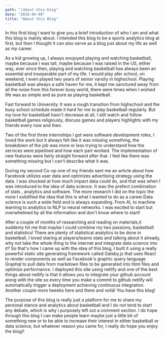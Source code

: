 ```yaml
---
path: "/about-this-blog"
date: "2018-04-09"
title: "About this Blog"
---
```

In this first blog I want to give you a brief introduction of who I am and what this blog is mainly
about. I intended this blog to be a sports analytics blog at first, but then I thought it
can also serve as a blog just about my life as well as my career. 

As a kid growing up, I always enojoyed playing and watching basketball, maybe because I was tall,
 maybe because I was raised in the US, either way, ever since then, playing and watching basketball has always been 
 an essential and inseparable part of my life. I would play afer school, on weekend, I even played two years
 of senior varsity in highschool. Playing basketball was always a safe haven for me, it kept me sanctured away from all the noise from 
 this forever busy world, there were times when I wished life was as simple and as pure as playing basketball.
 
Fast forward to University. It was a rough transition from highschool and the busy school schedule made it hard for
me to play basketball regularly. But my love for basketball hasn't decrease at all, I still watch and follow 
basketball games religiously, discuss games and players highlights with my friends every now and then. 

Two of the first three internships I got were software development roles, I loved the work but it always felt like
 it was missing something, the breakdown of the job was more or less trying to understand how the services were 
 pipelined and how each part worked. The implementation of new features were fairly straight forward after that. 
 I feel like there was something missing but I can't describe what it was. 
  
During my second Co-op one of my friends sent me an article about how Facebook utilizes user data and optimizes 
advertising strategy using the data. I was shocked at how much impact  data could do, and that
was when I was introduced to the idea of data science. It was the prefect combination of stats , analytics and 
software. The more research I did on the topic the more I solidified the idea that this is what I wanted to do 
as a career.Data science is such a wide field and is always expanding. From AI, to machine learning to analytics
to NLP to neural networks. I was excited to start but overwhelmed by all the information and don't know where 
to start! 

After a couple of months of researching and reading on materials,it suddenly hit me that maybe I could combine 
my two passions, basketball and statistics! There are plenty of statistical analytics to be done in 
basketball, I loved staring at players/teams stats and talking about it already, why not take the whole thing to 
the internet and integrate data science into it? So that's how I came up with the idea of this blog, I built it using
a really powerful static site generating framework called Gatsby.js that uses React to render components as well
as Facebook's graphic query language Graphql to pull data from markdown files to be generated into html files
and optimize performance. I deployed this site using netlify and one of the best things about netlify is that 
it allows you to integrate your github account along with the site so every time you make a commit to github netlify 
will automatically trigger a deployment achieving continuous integration. Another couple more tweeks here and there 
and voilà! You have this blog!

The purpose of this blog is really just a platform for me to share my personal stance and analytics about basketball
and I do not tend to start any debate, which is why i purposely left out a comment section. I do hope through this 
 blog I can make people learn maybe just a little bit of something new or to be able to increase their interest 
 in either basketball or data science, but whatever reason you came for, I really do hope you enjoy the blog!!




